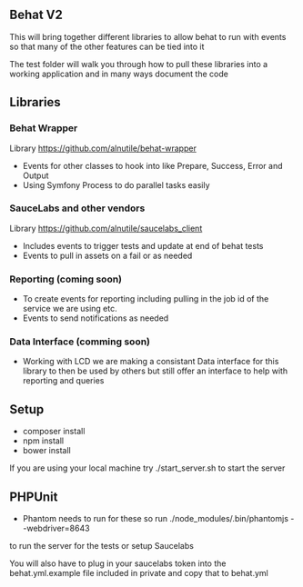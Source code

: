 ## Behat V2

This will bring together different libraries to allow behat to run with events so that many of the other features can be tied into it

The test folder will walk you through how to pull these libraries into a working application and
in many ways document the code


## Libraries

### Behat Wrapper

  Library https://github.com/alnutile/behat-wrapper

  * Events for other classes to hook into like Prepare, Success, Error and Output
  * Using Symfony Process to do parallel tasks easily

### SauceLabs and other vendors

  Library https://github.com/alnutile/saucelabs_client

  * Includes events to trigger tests and update at end of behat tests
  * Events to pull in assets on a fail or as needed

### Reporting (coming soon)

  * To create events for reporting including pulling in the job id of the service we are using etc.
  * Events to send notifications as needed

### Data Interface (comming soon)

  * Working with LCD we are making a consistant Data interface for this library to then be used
  by others but still offer an interface to help with reporting and queries
  

## Setup

  * composer install
  * npm install
  * bower install

If you are using your local machine try ./start_server.sh to start the server


## PHPUnit

  * Phantom needs to run for these so run
   ./node_modules/.bin/phantomjs --webdriver=8643

  to run the server for the tests or setup Saucelabs

  You will also have to plug in your saucelabs token into the behat.yml.example file included in private and copy that
  to behat.yml